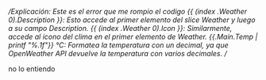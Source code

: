 */Explicación: Este es el error que me rompio el codigo
{{ (index .Weather 0).Description }}: Esto accede al primer elemento del slice Weather y luego a su campo Description.
{{ (index .Weather 0).Icon }}: Similarmente, accede al icono del clima en el primer elemento de Weather.
{{.Main.Temp | printf "%.1f"}} °C: Formatea la temperatura con un decimal, ya que OpenWeather API devuelve la temperatura con varios decimales.
/*

no lo entiendo